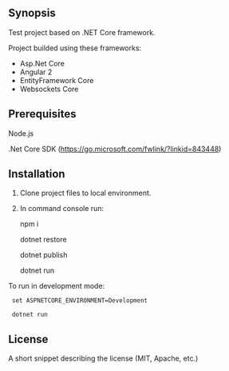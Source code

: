 ## Synopsis

Test project based on .NET Core framework.

Project builded using these frameworks:

- Asp.Net Core
- Angular 2
- EntityFramework Core
- Websockets Core

## Prerequisites

Node.js

.Net Core SDK (https://go.microsoft.com/fwlink/?linkid=843448)

## Installation

1. Clone project files to local environment.
2. In command console run:

     npm i

     dotnet restore

     dotnet publish

     dotnet run

To run in development mode:

     set ASPNETCORE_ENVIRONMENT=Development

     dotnet run


## License

A short snippet describing the license (MIT, Apache, etc.)